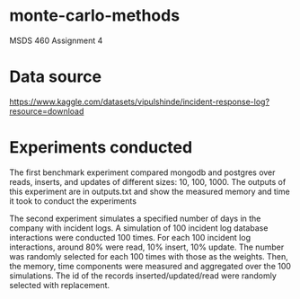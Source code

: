 # monte-carlo-methods
MSDS 460 Assignment 4

# Data source
https://www.kaggle.com/datasets/vipulshinde/incident-response-log?resource=download

# Experiments conducted

The first benchmark experiment compared mongodb and postgres over reads, inserts, and updates of different sizes: 10, 100, 1000. The outputs of this experiment are in outputs.txt and show the measured memory and time it took to conduct the experiments

The second experiment simulates a specified number of days in the company with incident logs. A simulation of 100 incident log database interactions were conducted 100 times. For each 100 incident log interactions, around 80% were read, 10% insert, 10% update. The number was randomly selected for each 100 times with those as the weights. Then, the memory, time components were measured and aggregated over the 100 simulations. The id of the records inserted/updated/read were randomly selected with replacement. 

